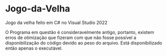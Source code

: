 # Jogo-da-Velha
Jogo da velha feito em C# no Visual Studio 2022

O Programa em questão é consideravelmente antigo, portanto, existem erros de otimização que fizeram com que não fosse possível a disponibilização do código devido ao peso do arquivo. Está disponibilizado então apenas o executável.
